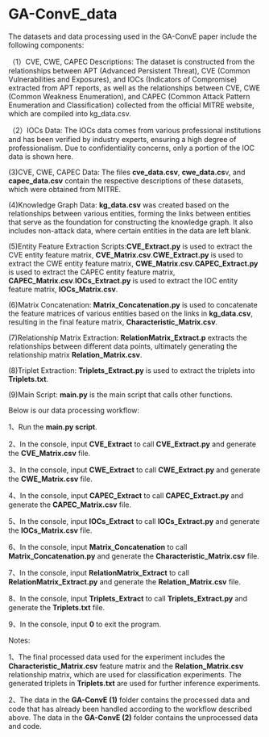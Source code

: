 # GA-ConvE_data
The datasets and data processing used in the GA-ConvE paper include the following components:

（1）CVE, CWE, CAPEC Descriptions: The dataset is constructed from the relationships between APT (Advanced Persistent Threat), CVE (Common Vulnerabilities and Exposures), and IOCs (Indicators of Compromise) extracted from APT reports, as well as the relationships between CVE, CWE (Common Weakness Enumeration), and CAPEC (Common Attack Pattern Enumeration and Classification) collected from the official MITRE website, which are compiled into kg_data.csv.

（2）IOCs Data: The IOCs data comes from various professional institutions and has been verified by industry experts, ensuring a high degree of professionalism. Due to confidentiality concerns, only a portion of the IOC data is shown here.

(3)CVE, CWE, CAPEC Data: The files **cve_data.csv**, **cwe_data.cs**v, and **capec_data.csv** contain the respective descriptions of these datasets, which were obtained from MITRE.

(4)Knowledge Graph Data: **kg_data.csv** was created based on the relationships between various entities, forming the links between entities that serve as the foundation for constructing the knowledge graph. It also includes non-attack data, where certain entities in the data are left blank.

(5)Entity Feature Extraction Scripts:**CVE_Extract.py** is used to extract the CVE entity feature matrix, **CVE_Matrix.csv**.**CWE_Extract.py** is used to extract the CWE entity feature matrix, **CWE_Matrix.csv**.**CAPEC_Extract.py** is used to extract the CAPEC entity feature matrix, **CAPEC_Matrix.csv**.**IOCs_Extract.py** is used to extract the IOC entity feature matrix, **IOCs_Matrix.csv**.

(6)Matrix Concatenation: **Matrix_Concatenation.py** is used to concatenate the feature matrices of various entities based on the links in **kg_data.csv**, resulting in the final feature matrix, **Characteristic_Matrix.csv**.

(7)Relationship Matrix Extraction: **RelationMatrix_Extract.p** extracts the relationships between different data points, ultimately generating the relationship matrix **Relation_Matrix.csv**.

(8)Triplet Extraction: **Triplets_Extract.py** is used to extract the triplets into **Triplets.txt**.

(9)Main Script: **main.py** is the main script that calls other functions.



Below is our data processing workflow:

1、Run the **main.py script**.

2、In the console, input **CVE_Extract** to call **CVE_Extract.py** and generate the **CVE_Matrix.csv** file.

3、In the console, input **CWE_Extract** to call **CWE_Extract.py** and generate the **CWE_Matrix.csv** file.

4、In the console, input **CAPEC_Extract** to call **CAPEC_Extract.py** and generate the **CAPEC_Matrix.csv** file.

5、In the console, input **IOCs_Extract** to call **IOCs_Extract.py** and generate the **IOCs_Matrix.csv** file.

6、In the console, input **Matrix_Concatenation** to call **Matrix_Concatenation.py** and generate the **Characteristic_Matrix.csv** file.

7、In the console, input **RelationMatrix_Extract** to call **RelationMatrix_Extract.py** and generate the **Relation_Matrix.csv** file.

8、In the console, input **Triplets_Extract** to call **Triplets_Extract.py** and generate the **Triplets.txt** file.

9、In the console, input **0** to exit the program.

Notes:

1、The final processed data used for the experiment includes the **Characteristic_Matrix.csv** feature matrix and the **Relation_Matrix.csv** relationship matrix, which are used for classification experiments. The generated triplets in **Triplets.txt** are used for further inference experiments.

2、The data in the **GA-ConvE (1)** folder contains the processed data and code that has already been handled according to the workflow described above. The data in the **GA-ConvE (2)** folder contains the unprocessed data and code.






















